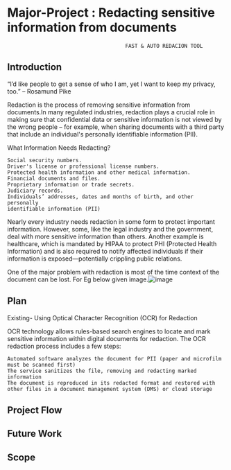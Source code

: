 # Major-Project : Redacting sensitive information from documents
                                          FAST & AUTO REDACION TOOL
## Introduction
“I’d like people to get a sense of who I am, yet I want to keep my privacy, too.” – Rosamund Pike

Redaction is the process of removing sensitive information from documents.In many regulated industries, redaction plays a crucial role in making sure that confidential data or sensitive information is not viewed by the wrong people – for example, when sharing documents with a third party that include an individual's personally identifiable information (PII). 

What Information Needs Redacting?

    Social security numbers.
    Driver's license or professional license numbers.
    Protected health information and other medical information.
    Financial documents and files.
    Proprietary information or trade secrets.
    Judiciary records.
    Individuals’ addresses, dates and months of birth, and other personally        
    identifiable information (PII)

Nearly every industry needs redaction in some form to protect important information. However, some, like the legal industry and the government, deal with more sensitive information than others.
Another example is healthcare, which is mandated by HIPAA to protect PHI (Protected Health Information) and is also required to notify affected individuals if their information is exposed—potentially crippling public relations.

One of the major problem with redaction is most of the time context of the document can be lost. For Eg below given image.![image](https://user-images.githubusercontent.com/39613338/109378549-74668e00-78f9-11eb-8ca3-f28f154a51fe.png)




## Plan 
Existing-
Using Optical Character Recognition (OCR) for Redaction

OCR technology allows rules-based search engines to locate and mark sensitive information within digital documents for redaction. The OCR redaction process includes a few steps:

    Automated software analyzes the document for PII (paper and microfilm must be scanned first)
    The service sanitizes the file, removing and redacting marked information
    The document is reproduced in its redacted format and restored with other files in a document management system (DMS) or cloud storage


## Project Flow 

## Future Work

## Scope
 
